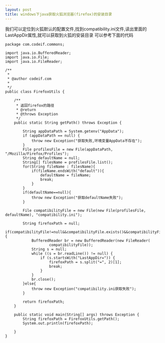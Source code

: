 ```yaml
---
layout: post
title: windows下java获取火狐浏览器(firefox)的安装目录
---
```


我们可以定位到火狐默认的配置文件,找到compatibility.ini文件,读出里面的LastAppDir属性,就可以获取到火狐的安装目录
可以参考下面的代码


    package com.codeif.commons;
    
    import java.io.BufferedReader;
    import java.io.File;
    import java.io.FileReader;
    
    /**
     * 
     * @author codeif.com
     *
     */
    public class FirefoxUtils {
        
        /**
         * 返回firefox的路径
         * @return
         * @throws Exception
         */
        public static String getPath() throws Exception {
    
            String appDataPath = System.getenv("AppData");
            if (appDataPath == null) {
                throw new Exception("获取失败,环境变量AppData不存在");
            }
            File profilesFile = new File(appDataPath, "/Mozilla/Firefox/Profiles");
            String defaultName = null;
            String[] filesName = profilesFile.list();
            for(String fileName : filesName){
                if(fileName.endsWith("default")){
                    defaultName = fileName;
                    break;
                }
            }
            if(defaultName==null){
                throw new Exception("获取defaultName失败");
            }
            
            File compatibilityFile = new File(new File(profilesFile, defaultName), "compatibility.ini");
            
            String firefoxPath = null;
            if(compatibilityFile!=null&&compatibilityFile.exists()&&compatibilityFile.isFile()){
                BufferedReader br = new BufferedReader(new FileReader(
                        compatibilityFile));
                String s = null;
                while ((s = br.readLine()) != null) {
                    if (s.startsWith("LastAppDir=")) {
                        firefoxPath = s.split("=", 2)[1];
                        break;
                    }
                }
                br.close();
            }else{
                throw new Exception("compatibility.ini获取失败");
            }
            
            return firefoxPath;
        }
        
        public static void main(String[] args) throws Exception {
            String firefoxPath = FirefoxUtils.getPath();
            System.out.println(firefoxPath);
            
        }
    }
